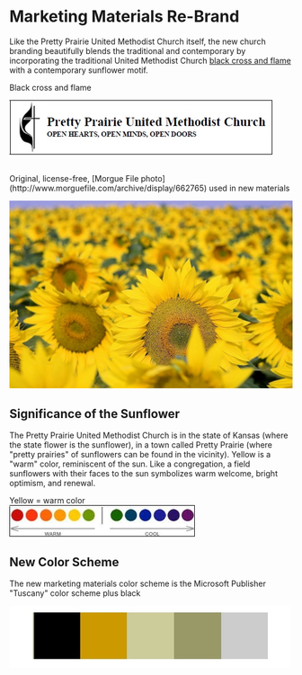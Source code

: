 # Marketing Materials Re-Brand

Like the Pretty Prairie United Methodist Church itself, the new church branding beautifully blends the traditional and contemporary by incorporating the traditional United Methodist Church [black cross and flame](http://cdnfiles.umc.org/Website_Properties/Resources/graphics-library/cross-and-flame-bw-1058x1818.png) with a contemporary sunflower motif. 

Black cross and flame

![](church-image-re-brand/black-cross-and-flame.jpg)

<br>
Original, license-free, [Morgue File photo](http://www.morguefile.com/archive/display/662765) used in new materials

[![](church-image-re-brand/sunflowers-morgue-file-original.jpg)](http://www.morguefile.com/archive/display/662765)

## Significance of the Sunflower

The Pretty Prairie United Methodist Church is in the state of Kansas (where the state flower is the sunflower), in a town called Pretty Prairie (where "pretty prairies" of sunflowers can be found in the vicinity). Yellow is a "warm" color, reminiscent of the sun. Like a congregation, a field sunflowers with their faces to the sun symbolizes warm welcome, bright optimism, and renewal. 

Yellow = warm color<br>
![](church-image-re-brand/warm-cool.jpg)

## New Color Scheme

The new marketing materials color scheme is the Microsoft Publisher "Tuscany" color scheme plus black

![](church-image-re-brand/new-color-scheme.jpg)

